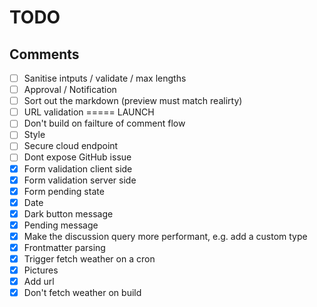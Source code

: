 # TODO

## Comments
- [ ] Sanitise intputs / validate / max lengths
- [ ] Approval / Notification
- [ ] Sort out the markdown (preview must match realirty)
- [ ] URL validation
===== LAUNCH
- [ ] Don't build on failture of comment flow
- [ ] Style
- [ ] Secure cloud endpoint
- [ ] Dont expose GitHub issue
- [x] Form validation client side
- [x] Form validation server side
- [x] Form pending state
- [x] Date
- [x] Dark button message
- [x] Pending message
- [x] Make the discussion query more performant, e.g. add a custom type
- [x] Frontmatter parsing
- [x] Trigger fetch weather on a cron
- [x] Pictures
- [x] Add url
- [x] Don't fetch weather on build